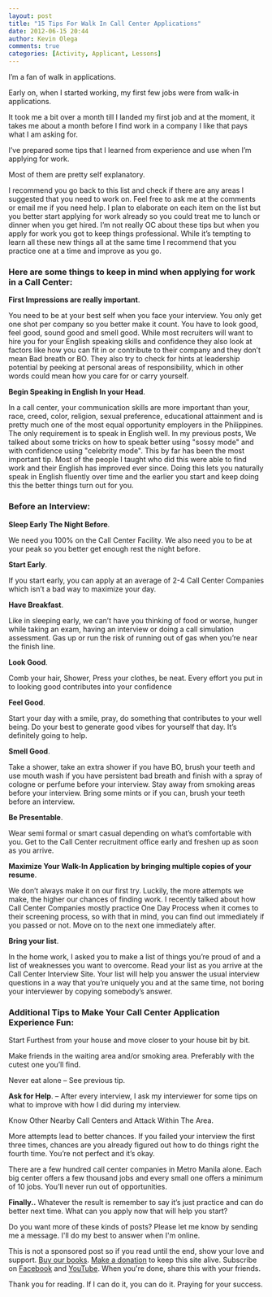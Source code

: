 ```yaml
---
layout: post
title: "15 Tips For Walk In Call Center Applications"
date: 2012-06-15 20:44
author: Kevin Olega
comments: true
categories: [Activity, Applicant, Lessons]
---
```

I’m a fan of walk in applications. 

Early on, when I started working, my first few jobs were from walk-in applications. 

It took me a bit over a month till I landed my first job and at the moment, it takes me about a month before I find work in a company I like that pays what I am asking for. 

I’ve prepared some tips that I learned from experience and use when I’m applying for work. 

Most of them are pretty self explanatory. 

I recommend you go back to this list and check if there are any areas I suggested that you need to work on. Feel free to ask me at the comments or email me if you need help. I plan to elaborate on each item on the list but you better start applying for work already so you could treat me to lunch or dinner when you get hired. I’m not really OC about these tips but when you apply for work you got to keep things professional. While it’s tempting to learn all these new things all at the same time I recommend that you practice one at a time and improve as you go.

### Here are some things to keep in mind when applying for work in a Call Center:

**First Impressions are really important**. 

You need to be at your best self when you face your interview. You only get one shot per company so you better make it count. You have to look good, feel good, sound good and smell good. While most recruiters will want to hire you for your English speaking skills and confidence they also look at factors like how you can fit in or contribute to their company and they don’t mean Bad breath or BO. They also try to check for hints at leadership potential by peeking at personal areas of responsibility, which in other words could mean how you care for or carry yourself. 

**Begin Speaking in English In your Head**. 

In a call center, your communication skills are more important than your, race, creed, color, religion, sexual preference, educational attainment and is pretty much one of the most equal opportunity employers in the Philippines. The only requirement is to speak in English well. In my previous posts, We talked about some tricks on how to speak better using "sossy mode" and with confidence using "celebrity mode". This by far has been the most important tip. Most of the people I taught who did this were able to find work and their English has improved ever since. Doing this lets you naturally speak in English fluently over time and the earlier you start and keep doing this the better things turn out for you.

### Before an Interview:

**Sleep Early The Night Before**. 

We need you 100% on the Call Center Facility. We also need you to be at your peak so you better get enough rest the night before. 

**Start Early**. 

If you start early, you can apply at an average of 2-4 Call Center Companies which isn’t a bad way to maximize your day. 

**Have Breakfast**. 

Like in sleeping early, we can’t have you thinking of food or worse, hunger while taking an exam, having an interview or doing a call simulation assessment. Gas up or run the risk of running out of gas when you’re near the finish line. 

**Look Good**. 

Comb your hair, Shower, Press your clothes, be neat. Every effort you put in to looking good contributes into your confidence 

**Feel Good**. 

Start your day with a smile, pray, do something that contributes to your well being. Do your best to generate good vibes for yourself that day. It’s definitely going to help. 

**Smell Good**. 

Take a shower, take an extra shower if you have BO, brush your teeth and use mouth wash if you have persistent bad breath and finish with a spray of cologne or perfume before your interview. Stay away from smoking areas before your interview. Bring some mints or if you can, brush your teeth before an interview. 

**Be Presentable**. 

Wear semi formal or smart casual depending on what’s comfortable with you. Get to the Call Center recruitment office early and freshen up as soon as you arrive. 

**Maximize Your Walk-In Application by bringing multiple copies of your resume**. 

We don’t always make it on our first try. Luckily, the more attempts we make, the higher our chances of finding work. I recently talked about how Call Center Companies mostly practice One Day Process when it comes to their screening process, so with that in mind, you can find out immediately if you passed or not. Move on to the next one immediately after. 

**Bring your list**. 

In the home work, I asked you to make a list of things you’re proud of and a list of weaknesses you want to overcome. Read your list as you arrive at the Call Center Interview Site. Your list will help you answer the usual interview questions in a way that you’re uniquely you and at the same time, not boring your interviewer by copying somebody’s answer.

### Additional Tips to Make Your Call Center Application Experience Fun:

Start Furthest from your house and move closer to your house bit by bit. 

Make friends in the waiting area and/or smoking area. Preferably with the cutest one you’ll find. 

Never eat alone – See previous tip. 

**Ask for Help**. – After every interview, I ask my interviewer for some tips on what to improve with how I did during my interview. 

Know Other Nearby Call Centers and Attack Within The Area. 

More attempts lead to better chances. If you failed your interview the first three times, chances are you already figured out how to do things right the fourth time. You’re not perfect and it’s okay. 

There are a few hundred call center companies in Metro Manila alone. Each big center offers a few thousand jobs and every small one offers a minimum of 10 jobs. You’ll never run out of opportunities. 

**Finally..** Whatever the result is remember to say it’s just practice and can do better next time. What can you apply now that will help you start? 

Do you want more of these kinds of posts? Please let me know by sending me a message. I'll do my best to answer when I'm online.

This is not a sponsored post so if you read until the end, show your love and support. [Buy our books](http://callcentertrainingtips.com/promos/).  [Make a donation](http://callcentertrainingtips.com/support/) to keep this site alive. Subscribe on [Facebook](https://www.facebook.com/callcentertrainingtips/) and [YouTube](https://www.youtube.com/channel/UCSRyiovg_InMdQAe7Fn0LtA). When you're done, share this with your friends. 

Thank you for reading. If I can do it, you can do it. Praying for your success.
